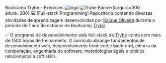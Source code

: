 Bootcamp Trybe - Exercises ![logo](https://user-images.githubusercontent.com/108018406/212557691-c2f6249a-0db6-4e65-b44f-612336f9cdea.jpg)
![Trybe Banner](https://user-images.githubusercontent.com/108018406/212561861-2601bbb7-c04c-4471-9419-02a3ae55b82c.png){largura=300 altura=200}
:computer: [Full-stack Programming] Repositório contendo diversas atividades de aprendizagem desenvolvidas por [Kaique Oliveira](https://www.linkedin.com/in/kaique-oliveira-b176a8261/) durante o período de 1 ano de estudos no Bootcamp [Trybe](https://app.betrybe.com)

:white_check_mark: O programa de desenvolvimento web full-stack da [Trybe](https://app.betrybe.com) conta com mais de 1500 horas de treinamento. O currículo abrange fundamentos de desenvolvimento web, desenvolvimento front-end e back-end, ciência da computação, engenharia de software, metodologias ágeis e tópicos relacionados a soft skills.
